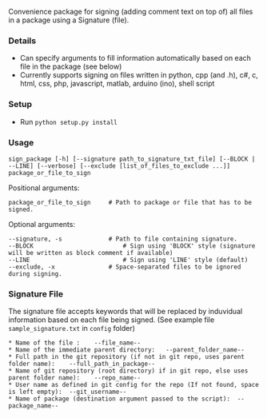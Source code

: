 Convenience package for signing (adding comment text on top of) all files in a package using a Signature (file).

### Details

* Can specify arguments to fill information automatically based on each file in the package (see below)
* Currently supports signing on files written in python, cpp (and .h), c#, c, html, css, php, javascript, matlab, arduino (ino), shell script


### Setup

* Run `python setup.py install`

### Usage

`sign_package [-h] [--signature path_to_signature_txt_file] [--BLOCK | --LINE] [--verbose] [--exclude [list_of_files_to_exclude ...]] package_or_file_to_sign`

Positional arguments:

	package_or_file_to_sign     # Path to package or file that has to be signed.

Optional arguments:

    --signature, -s 			# Path to file containing signature.
    --BLOCK               			# Sign using 'BLOCK' style (signature will be written as block comment if available)
    --LINE                			# Sign using 'LINE' style (default)
    --exclude, -x 				# Space-separated files to be ignored during signing.

### Signature File

The signature file accepts keywords that will be replaced by induvidual information based on each file being signed. (See example file `sample_signature.txt` in `config` folder)

	* Name of the file :	--file_name--					
	* Name of the immediate parent directory:	--parent_folder_name--		
	* Full path in the git repository (if not in git repo, uses parent folder name):	--full_path_in_package--		
	* Name of git repository (root directory) if in git repo, else uses parent folder name):	--repo_name--					
	* User name as defined in git config for the repo (If not found, space is left empty):	--git_username--				
	* Name of package (destination argument passed to the script):	--package_name--				